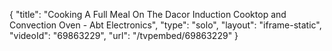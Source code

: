 {
    "title": "Cooking A Full Meal On The Dacor Induction Cooktop and Convection Oven - Abt Electronics",
    "type": "solo",
    "layout": "iframe-static",
    "videoId": "69863229",
    "url": "\/tvpembed\/69863229"
}